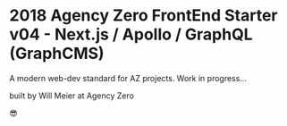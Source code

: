 # 2018 Agency Zero FrontEnd Starter v04 - Next.js / Apollo / GraphQL (GraphCMS)

A modern web-dev standard for AZ projects. Work in progress...

built by Will Meier at Agency Zero

😎

